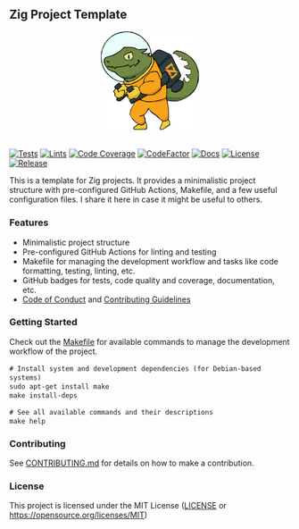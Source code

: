 ## Zig Project Template

<div align="center">
  <picture>
    <img alt="Zig Logo" src="docs/assets/logo/zero.svg" height="35%" width="35%">
  </picture>
</div>
<br>

[![Tests](https://img.shields.io/github/actions/workflow/status/habedi/template-zig-project/tests.yml?label=tests&style=flat&labelColor=282c34&logo=github)](https://github.com/habedi/template-zig-project/actions/workflows/tests.yml)
[![Lints](https://img.shields.io/github/actions/workflow/status/habedi/template-zig-project/lints.yml?label=lints&style=flat&labelColor=282c34&logo=github)](https://github.com/habedi/template-zig-project/actions/workflows/lints.yml)
[![Code Coverage](https://img.shields.io/codecov/c/github/habedi/template-zig-project?label=coverage&style=flat&labelColor=282c34&logo=codecov)](https://codecov.io/gh/habedi/template-zig-project)
[![CodeFactor](https://img.shields.io/codefactor/grade/github/habedi/template-zig-project?label=code%20quality&style=flat&labelColor=282c34&logo=codefactor)](https://www.codefactor.io/repository/github/habedi/template-zig-project)
[![Docs](https://img.shields.io/badge/docs-latest-007ec6?label=docs&style=flat&labelColor=282c34&logo=readthedocs)](docs)
[![License](https://img.shields.io/badge/license-MIT-007ec6?label=license&style=flat&labelColor=282c34&logo=open-source-initiative)](https://github.com/habedi/template-zig-project/blob/main/LICENSE)
[![Release](https://img.shields.io/github/release/habedi/template-zig-project.svg?label=release&style=flat&labelColor=282c34&logo=github)](https://github.com/habedi/template-zig-project/releases/latest)

This is a template for Zig projects.
It provides a minimalistic project structure with pre-configured GitHub Actions, Makefile, and a few useful
configuration files.
I share it here in case it might be useful to others.

### Features

- Minimalistic project structure
- Pre-configured GitHub Actions for linting and testing
- Makefile for managing the development workflow and tasks like code formatting, testing, linting, etc.
- GitHub badges for tests, code quality and coverage, documentation, etc.
- [Code of Conduct](CODE_OF_CONDUCT.md) and [Contributing Guidelines](CONTRIBUTING.md)

### Getting Started

Check out the [Makefile](Makefile) for available commands to manage the development workflow of the project.

```shell
# Install system and development dependencies (for Debian-based systems)
sudo apt-get install make
make install-deps
```

```shell
# See all available commands and their descriptions
make help
```

### Contributing

See [CONTRIBUTING.md](CONTRIBUTING.md) for details on how to make a contribution.

### License

This project is licensed under the MIT License ([LICENSE](LICENSE) or https://opensource.org/licenses/MIT)
